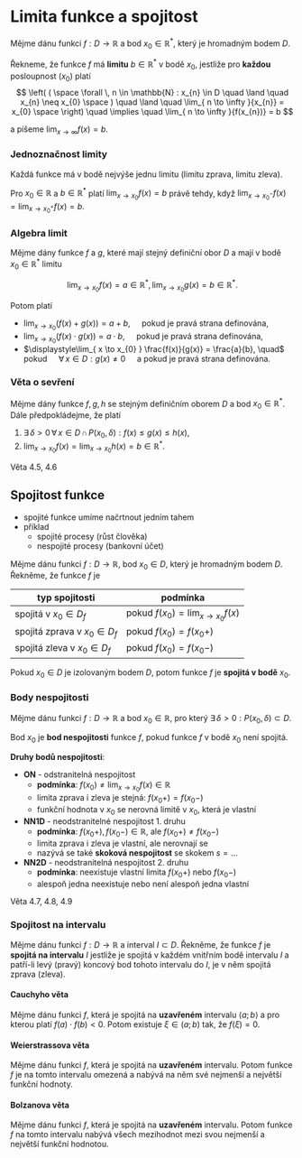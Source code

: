 # Limita funkce a spojitost

Mějme dánu funkci $f : D \to \mathbb{R}$ a bod $x_0 \in \mathbb{R}^*$, který je hromadným bodem $D$.

Řekneme, že funkce $f$ má **limitu** $b \in \mathbb{R}^*$ v bodě $x_{0}$, jestliže pro **každou** posloupnost $(x_{0})$ platí
$$
\left( ( \space \forall \, n \in \mathbb{N} : x_{n} \in D \quad \land \quad x_{n} \neq x_{0} \space ) \quad \land \quad \lim_{ n \to \infty }{x_{n}} = x_{0} \space \right) \quad \implies \quad \lim_{ n \to \infty }{f(x_{n})} = b 
$$

a píšeme $\displaystyle\lim_{ x \to \infty }{f(x)} = b$.

### Jednoznačnost limity

Každá funkce má v bodě nejvýše jednu limitu (limitu zprava, limitu zleva).

Pro $x_{0} \in \mathbb{R}$ a $b \in \mathbb{R}^*$ platí $\displaystyle \lim_{ x \to x_{0} } f(x) = b$ právě tehdy, když $\displaystyle \lim_{ x \to x_{0}^- } f(x) = \lim_{ x \to x_{0}^+ } f(x) = b$.

### Algebra limit

Mějme dány funkce $f$ a $g$, které mají stejný definiční obor $D$ a mají v bodě $x_{0} \in \mathbb{R}^*$ limitu

$$\lim_{ x \to x_{0} } f(x) = a \in \mathbb{R}^*, \lim_{ x \to x_{0} } g(x) = b \in \mathbb{R}^*.$$

Potom platí
- $\displaystyle\lim_{ x \to x_{0} } (f(x) + g(x)) = a + b, \quad$ pokud je pravá strana definována,
- $\displaystyle\lim_{ x \to x_{0} } (f(x) \cdot g(x)) = a \cdot b, \quad$ pokud je pravá strana definována,
- $\displaystyle\lim_{ x \to x_{0} } \frac{f(x)}{g(x)} = \frac{a}{b}, \quad$ pokud $\quad\forall \, x \in D : g(x) \neq 0\quad$ a pokud je pravá strana definována.

### Věta o sevření

Mějme dány funkce $f, g, h$ se stejným definičním oborem $D$ a bod $x_{0} \in \mathbb{R}^*$. Dále předpokládejme, že platí
1) $\exists \, \delta > 0 \, \forall \, x \in D \, \cap \, P(x_{0}, \delta) : f(x) \leq g(x) \leq h(x)$,
2) $\displaystyle \lim_{ x \to x_{0} } f(x) = \lim_{ x \to x_{0} } h(x) = b \in \mathbb{R}^*$.

Věta 4.5, 4.6

## Spojitost funkce

- spojité funkce umíme načrtnout jedním tahem
- příklad
	- spojité procesy (růst člověka)
	- nespojité procesy (bankovní účet)

Mějme dánu funkci $f : D \to \mathbb{R}$, bod $x_{0} \in D$, který je hromadným bodem $D$. Řekněme, že funkce $f$ je

| typ spojitosti                 | podmínka                                                   | 
| ------------------------------ | ---------------------------------------------------------- |
| spojitá v $x_0 \in D_f$        | pokud $\displaystyle f(x_{0}) = \lim_{ x \to x_{0} } f(x)$ |
| spojitá zprava v $x_0 \in D_f$ | pokud $\displaystyle f(x_{0}) = f(x_{0}+)$                 |
| spojitá zleva v $x_0 \in D_f$  | pokud $\displaystyle f(x_{0}) = f(x_{0}-)$                 |

Pokud $x_{0} \in D$ je izolovaným bodem $D$, potom funkce $f$ je **spojitá v bodě** $x_{0}$.

### Body nespojitosti

Mějme dánu funkci $f : D \to \mathbb{R}$ a bod $x_{0} \in \mathbb{R}$, pro který $\exists \, \delta > 0 : P(x_{0}, \delta) \subset D$.

Bod $x_{0}$ je **bod nespojitosti** funkce $f$, pokud funkce $f$ v bodě $x_{0}$ není spojitá.

**Druhy bodů nespojitosti**:
- **ON** - odstranitelná nespojitost
	- **podmínka**: $\displaystyle f(x_{0}) \neq \lim_{ x \to x_{0} } f(x) \in \mathbb{R}$
	- limita zprava i zleva je stejná: $f(x_{0}+) = f(x_{0}-)$
	- funkční hodnota v $x_0$ se nerovná limitě v $x_0$, která je vlastní
- **NN1D** - neodstranitelné nespojitost 1. druhu
	- **podmínka**: $f(x_{0}+), f(x_{0}-) \in \mathbb{R}$, ale $f(x_{0}+) \neq f(x_{0}-)$
	- limita zprava i zleva je vlastní, ale nerovnají se
	- nazývá se také **skoková nespojitost** se skokem $s = \dots$
- **NN2D** - neodstranitelná nespojitost 2. druhu
	- **podmínka**: neexistuje vlastní limita $f(x_{0}+)$ nebo $f(x_{0}-)$
	- alespoň jedna neexistuje nebo není alespoň jedna vlastní

Věta 4.7, 4.8, 4.9

### Spojitost na intervalu

Mějme dánu funkci $f : D \to \mathbb{R}$ a interval $I \subset D$. Řekněme, že funkce $f$ je **spojitá na intervalu** $I$ jestliže je spojitá v každém vnitřním bodě intervalu $I$ a patří-li levý (pravý) koncový bod tohoto intervalu do $I$, je v něm spojitá zprava (zleva).

#### Cauchyho věta

Mějme dánu funkci $f$, která je spojitá na **uzavřeném** intervalu $\langle a;b \rangle$ a pro kterou platí $f(a) \cdot f(b) < 0$. Potom existuje $\xi \in (a;b)$ tak, že $f(\xi) = 0$.

#### Weierstrassova věta

Mějme dánu funkci $f$, která je spojitá na **uzavřeném** intervalu. Potom funkce $f$ je na tomto intervalu omezená a nabývá na něm své nejmenší a největší funkční hodnoty.

#### Bolzanova věta

Mějme dánu funkci $f$, která je spojitá na **uzavřeném** intervalu. Potom funkce $f$ na tomto intervalu nabývá všech mezihodnot mezi svou nejmenší a největší funkční hodnotou.